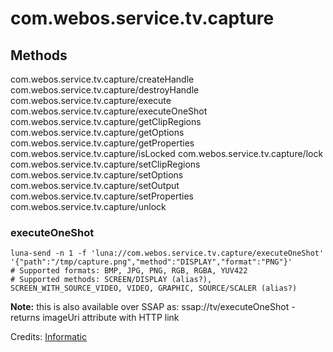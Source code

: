 # com.webos.service.tv.capture

## Methods

com.webos.service.tv.capture/createHandle
com.webos.service.tv.capture/destroyHandle
com.webos.service.tv.capture/execute
com.webos.service.tv.capture/executeOneShot
com.webos.service.tv.capture/getClipRegions
com.webos.service.tv.capture/getOptions
com.webos.service.tv.capture/getProperties
com.webos.service.tv.capture/isLocked
com.webos.service.tv.capture/lock
com.webos.service.tv.capture/setClipRegions
com.webos.service.tv.capture/setOptions
com.webos.service.tv.capture/setOutput
com.webos.service.tv.capture/setProperties
com.webos.service.tv.capture/unlock


### executeOneShot

```
luna-send -n 1 -f 'luna://com.webos.service.tv.capture/executeOneShot' '{"path":"/tmp/capture.png","method":"DISPLAY","format":"PNG"}'
# Supported formats: BMP, JPG, PNG, RGB, RGBA, YUV422
# Supported methods: SCREEN/DISPLAY (alias?), SCREEN_WITH_SOURCE_VIDEO, VIDEO, GRAPHIC, SOURCE/SCALER (alias?)
```

**Note:** this is also available over SSAP as: ssap://tv/executeOneShot - returns imageUri attribute with HTTP link

Credits: [Informatic](https://gist.github.com/Informatic/1983f2e501444cf1cbd182e50820d6c1)